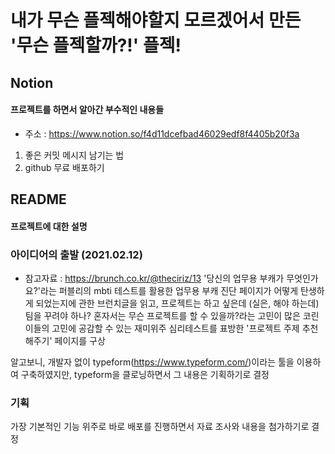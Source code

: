 # 내가 무슨 플젝해야할지 모르겠어서 만든 '무슨 플젝할까?!' 플젝!

## Notion

#### 프로젝트를 하면서 알아간 부수적인 내용들

- 주소 : https://www.notion.so/f4d11dcefbad46029edf8f4405b20f3a

1. 좋은 커밋 메시지 남기는 법
1. github 무료 배포하기

## README

#### 프로젝트에 대한 설명

### 아이디어의 출발 (2021.02.12)

- 참고자료 : https://brunch.co.kr/@theciriz/13
  '당신의 업무용 부캐가 무엇인가요?'라는 퍼블리의 mbti 테스트를 활용한 업무용 부캐 진단 페이지가 어떻게 탄생하게 되었는지에 관한 브런치글을 읽고, 프로젝트는 하고 싶은데 (실은, 해야 하는데) 팀을 꾸려야 하나? 혼자서는 무슨 프로젝트를 할 수 있을까?라는 고민이 많은 코린이들의 고민에 공감할 수 있는 재미위주 심리테스트를 표방한 '프로젝트 주제 추천해주기' 페이지를 구상

알고보니, 개발자 없이 typeform(https://www.typeform.com/)이라는 툴을 이용하여 구축하였지만, typeform을 클로닝하면서 그 내용은 기획하기로 결정

### 기획

가장 기본적인 기능 위주로 바로 배포를 진행하면서 자료 조사와 내용을 첨가하기로 결정
